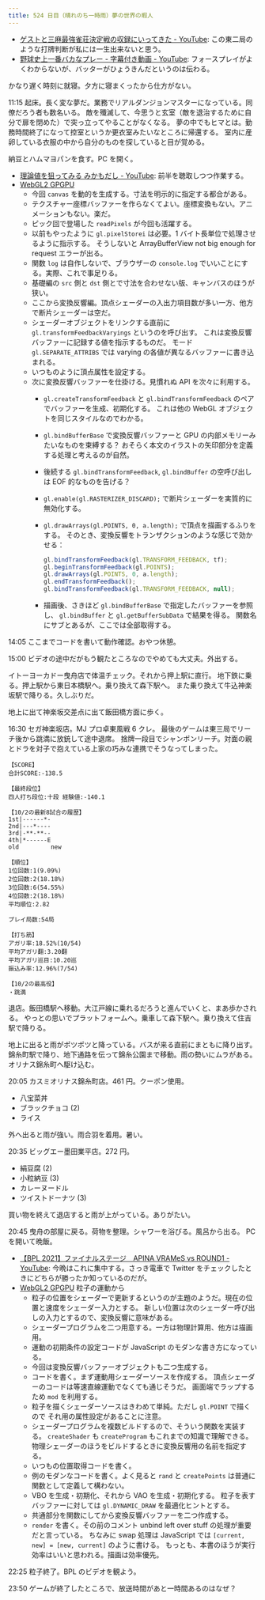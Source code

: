 ```yaml
---
title: 524 日目（晴れのち一時雨）夢の世界の暇人
---
```


* [ゲストと三麻最強雀荘決定戦の収録にいってきた - YouTube](https://www.youtube.com/watch?v=uT2OifABlV0):
  この東二局のような打牌判断が私には一生出来ないと思う。
* [野球史上一番バカなプレー - 字幕付き動画 - YouTube](https://www.youtube.com/watch?v=D2OH03Ryq-Q):
  フォースプレイがよくわからないが、バッターがひょうきんだというのは伝わる。

かなり遅く時刻に就寝。夕方に寝まくったから仕方がない。

11:15 起床。長く変な夢だ。業務でリアルダンジョンマスターになっている。同僚だろう者も数名いる。
敵を殲滅して、今思うと玄室（敵を退治するために自分で扉を閉めた）で突っ立ってやることがなくなる。
夢の中でもヒマとは。勤務時間終了になって控室というか更衣室みたいなところに帰還する。
室内に産卵している衣服の中から自分のものを探していると目が覚める。

納豆とハムマヨパンを食す。PC を開く。

* [理論値を狙ってみる みかもだし - YouTube](https://www.youtube.com/watch?v=fmQg5Su7oOY):
  前半を聴取しつつ作業する。
* [WebGL2 GPGPU](https://webgl2fundamentals.org/webgl/lessons/webgl-gpgpu.html)
  * 今回 `canvas` を動的を生成する。寸法を明示的に指定する都合がある。
  * テクスチャー座標バッファーを作らなくてよい。座標変換もない。アニメーションもない。楽だ。
  * ピック回で登場した `readPixels` が今回も活躍する。
  * 以前もやったように `gl.pixelStorei` は必要。1 バイト長単位で処理させるように指示する。
    そうしないと ArrayBufferView not big enough for request エラーが出る。
  * 関数 `log` は自作しないで、ブラウザーの `console.log` でいいことにする。実際、これで事足りる。
  * 基礎編の `src` 側と `dst` 側とで寸法を合わせない版、キャンバスのほうが狭い。
  * ここから変換反響編。頂点シェーダーの入出力項目数が多い一方、他方で断片シェーダーは空だ。
  * シェーダーオブジェクトをリンクする直前に `gl.transformFeedbackVaryings` というのを呼び出す。
    これは変換反響バッファーに記録する値を指示するものだ。
    モード `gl.SEPARATE_ATTRIBS` では varying の各値が異なるバッファーに書き込まれる。
  * いつものように頂点属性を設定する。
  * 次に変換反響バッファーを仕掛ける。見慣れぬ API を次々に利用する。
    * `gl.createTransformFeedback` と `gl.bindTransformFeedback` のペアでバッファーを生成、初期化する。
      これは他の WebGL オブジェクトを同じスタイルなのでわかる。
    * `gl.bindBufferBase` で変換反響バッファーと GPU の内部メモリーみたいなものを束縛する？
      おそらく本文のイラストの矢印部分を定義する処理と考えるのが自然。
    * 後続する `gl.bindTransformFeedback`, `gl.bindBuffer` の空呼び出しは EOF 的なものを告げる？
    * `gl.enable(gl.RASTERIZER_DISCARD);` で断片シェーダーを実質的に無効化する。
    * `gl.drawArrays(gl.POINTS, 0, a.length);` で頂点を描画するふりをする。
      そのとき、変換反響をトランザクションのような感じで効かせる：

      ```javascript
      gl.bindTransformFeedback(gl.TRANSFORM_FEEDBACK, tf);
      gl.beginTransformFeedback(gl.POINTS);
      gl.drawArrays(gl.POINTS, 0, a.length);
      gl.endTransformFeedback();
      gl.bindTransformFeedback(gl.TRANSFORM_FEEDBACK, null);
      ```

    * 描画後、さきほど `gl.bindBufferBase` で指定したバッファーを参照し、
      `gl.bindBuffer` と `gl.getBufferSubData` で結果を得る。
      関数名にサブとあるが、ここでは全部取得する。

14:05 ここまでコードを書いて動作確認。おやつ休憩。

15:00 ビデオの途中だがもう観たところなのでやめても大丈夫。外出する。

イトーヨーカドー曳舟店で体温チェック。それから押上駅に直行。
地下鉄に乗る。押上駅から東日本橋駅へ。乗り換えて森下駅へ。
また乗り換えて牛込神楽坂駅で降りる。久しぶりだ。

地上に出て神楽坂交差点に出て飯田橋方面に歩く。

16:30 セガ神楽坂店。MJ プロ卓東風戦 6 クレ。
最後のゲームは東三局でリーチ後から跳満に放銃して途中退席。
捨牌一段目でシャンポンリーチ。対面の親とドラを対子で抱えている上家の巧みな連携でそうなってしまった。

```text
【SCORE】
合計SCORE:-138.5

【最終段位】
四人打ち段位:十段 経験値:-140.1

【10/2の最新8試合の履歴】
1st|------*-
2nd|---*----
3rd|-**-**--
4th|*------E
old         new

【順位】
1位回数:1(9.09%)
2位回数:2(18.18%)
3位回数:6(54.55%)
4位回数:2(18.18%)
平均順位:2.82

プレイ局数:54局

【打ち筋】
アガリ率:18.52%(10/54)
平均アガリ翻:3.20翻
平均アガリ巡目:10.20巡
振込み率:12.96%(7/54)

【10/2の最高役】
・跳満
```

退店。飯田橋駅へ移動。大江戸線に乗れるだろうと進んでいくと、まあ歩かされる。
やっとの思いでプラットフォームへ。乗車して森下駅へ。乗り換えて住吉駅で降りる。

地上に出ると雨がポツポツと降っている。バスが来る直前にまともに降り出す。
錦糸町駅で降り、地下通路を伝って錦糸公園まで移動。雨の勢いにムラがある。
オリナス錦糸町へ駆け込む。

20:05 カスミオリナス錦糸町店。461 円。クーポン使用。

* 八宝菜丼
* ブラックチョコ (2)
* ライス

外へ出ると雨が強い。雨合羽を着用。暑い。

20:35 ビッグエー墨田業平店。272 円。

* 絹豆腐 (2)
* 小粒納豆 (3)
* カレーヌードル
* ツイストドーナツ (3)

買い物を終えて退店すると雨が上がっている。ありがたい。

20:45 曳舟の部屋に戻る。荷物を整理。シャワーを浴びる。風呂から出る。
PC を開いて晩飯。

* [【BPL 2021】ファイナルステージ　APINA VRAMeS vs ROUND1 - YouTube](https://www.youtube.com/watch?v=rAu6HhkVEls):
  今晩はこれに集中する。さっき電車で Twitter をチェックしたときにどちらが勝ったか知っているのだが。
* [WebGL2 GPGPU](https://webgl2fundamentals.org/webgl/lessons/webgl-gpgpu.html) 粒子の運動から
  * 粒子の位置をシェーダーで更新するというのが主題のようだ。現在の位置と速度をシェーダー入力とする。
    新しい位置は次のシェーダー呼び出しの入力とするので、変換反響に意味がある。
  * シェーダープログラムを二つ用意する。一方は物理計算用、他方は描画用。
  * 運動の初期条件の設定コードが JavaScript のモダンな書き方になっている。
  * 今回は変換反響バッファーオブジェクトも二つ生成する。
  * コードを書く。まず運動用シェーダーソースを作成する。
    頂点シェーダーのコードは等速直線運動でなくても通じそうだ。
    画面端でラップするため `mod` を利用する。
  * 粒子を描くシェーダーソースはきわめて単純。ただし `gl.POINT` で描くので
    それ用の属性設定があることに注意。
  * シェーダープログラムを複数ビルドするので、そういう関数を実装する。
    `createShader` も `createProgram` もこれまでの知識で理解できる。
    物理シェーダーのほうをビルドするときに変換反響用の名前を指定する。
  * いつもの位置取得コードを書く。
  * 例のモダンなコードを書く。よく見ると `rand` と `createPoints` は普通に関数として定義して構わない。
  * VBO を生成・初期化、それから VAO を生成・初期化する。
    粒子を表すバッファーに対しては `gl.DYNAMIC_DRAW` を最適化ヒントとする。
  * 共通部分を関数にしてから変換反響バッファーを二つ作成する。
  * `render` を書く。その前のコメント unbind left over stuff の処理が重要だと言っている。
    ちなみに swap 処理は JavaScript では `[current, new] = [new, current]` のように書ける。
    もっとも、本書のほうが実行効率はいいと思われる。描画は効率優先。

22:25 粒子終了。BPL のビデオを観よう。

23:50 ゲームが終了したところで、放送時間があと一時間あるのはなぜ？
